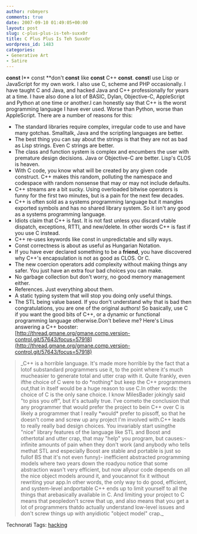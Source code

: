```yaml
---
author: robmyers
comments: true
date: 2007-09-10 01:49:05+00:00
layout: post
slug: c-plus-plus-is-teh-suxx0r
title: C Plus Plus Is Teh Suxx0r
wordpress_id: 1483
categories:
- Generative Art
- Satire
---
```


**const** I** const **don't **const** like **const** C++ **const**. **const**I use Lisp or JavaScript for my own work. I also use C, scheme and PHP occasionally. I have taught C and Java, and hacked Java and C++ professionally for years at a time. I have also done a lot of BASIC, Dylan, Objective-C, AppleScript and Python at one time or another.I can honestly say that C++ is the worst programming language I have ever used. Worse than Python, worse than AppleScript. There are a number of reasons for this:

  * The standard libraries require complex, irregular code to use and have many gotchas. Smalltalk, Java and the scripting languages are better.
  * The best thing you can say about the strings is that they are not as bad as Lisp strings. Even C strings are better.
  * The class and function system is complex and encumbers the user with premature design decisions. Java or Objective-C are better. Lisp's CLOS is heaven.
  * With C code, you know what will be created by any given code construct. C++ makes this random, polluting the namespace and codespace with random nonsense that may or may not include defaults.
  * C++ streams are a bit sucky. Using overloaded bitwise operators is funny for the first two minutes, but is a pain for the next few decades.
  * C++ is often sold as a systems programming language but it mangles exported symbols and has no shared library system. So it isn't any good as a systems programming language.
  * Idiots claim that C++ is fast. It is not fast unless you discard vtable dispatch, exceptions, RTTI, and new/delete. In other words C++ is fast if you use C instead.
  * C++ re-uses keywords like const in unpredictable and silly ways.
  * Const correctness is about as useful as Hungarian Notation.
  * If you have ever declared something to be a **friend**, you have discovered why C++'s encapsulation is not as good as CLOS. Or C.
  * The new coercion operators add complexity without making things any safer. You just have an extra four bad choices you can make.
  * No garbage collection but don't worry, no good memory management either.
  * References. Just everything about them.
  * A static typing system that will stop you doing only useful things.
  * The STL being value based. If you don't understand why that is bad then congratulations, you are one of the original authors!
So basically, use C if you want the good bits of C++, or a dynamic or functional programming language otherwise.Don't believe me? Here's Linus answering a C++ booster:[http://thread.gmane.org/gmane.comp.version-control.git/57643/focus=57918](http://thread.gmane.org/gmane.comp.version-control.git/57643/focus=57918)

<blockquote>_C++ is a horrible language. It's made more horrible by the fact that a lotof substandard programmers use it, to the point where it's much mucheasier to generate total and utter crap with it. Quite frankly, even ifthe choice of C were to do *nothing* but keep the C++ programmers out,that in itself would be a huge reason to use C.In other words: the choice of C is the only sane choice. I know MilesBader jokingly said "to piss you off", but it's actually true. I've cometo the conclusion that any programmer that would prefer the project to bein C++ over C is likely a programmer that I really *would* prefer to pissoff, so that he doesn't come and screw up any project I'm involved with.C++ leads to really really bad design choices. You invariably start usingthe "nice" library features of the language like STL and Boost and othertotal and utter crap, that may "help" you program, but causes:- infinite amounts of pain when they don't work (and anybody who tells methat STL and especially Boost are stable and portable is just so fullof BS that it's not even funny)- inefficient abstracted programming models where two years down the roadyou notice that some abstraction wasn't very efficient, but now allyour code depends on all the nice object models around it, and youcannot fix it without rewriting your app.In other words, the only way to do good, efficient, and system-level andportable C++ ends up to limit yourself to all the things that arebasically available in C. And limiting your project to C means that peopledon't screw that up, and also means that you get a lot of programmers thatdo actually understand low-level issues and don't screw things up with anyidiotic "object model" crap._</blockquote>

Technorati Tags: [hacking](http://www.technorati.com/tag/hacking)




